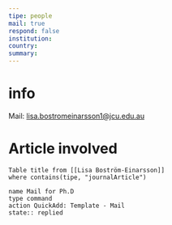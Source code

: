 ```yaml
---
tipe: people
mail: true
respond: false
institution:
country:
summary:
---
```

# info 
Mail: lisa.bostromeinarsson1@jcu.edu.au

# Article involved
```dataview 
Table title from [[Lisa Boström-Einarsson]]
where contains(tipe, "journalArticle")
```

```button
name Mail for Ph.D
type command
action QuickAdd: Template - Mail
state:: replied
```
